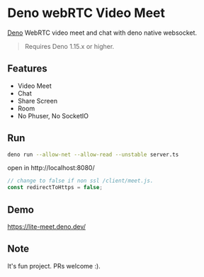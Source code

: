# Deno webRTC Video Meet

[Deno](https://deno.land/) WebRTC video meet and chat with deno native websocket.

> Requires Deno 1.15.x or higher.

## Features

- Video Meet
- Chat
- Share Screen
- Room
- No Phuser, No SocketIO

## Run

```bash
deno run --allow-net --allow-read --unstable server.ts
```

open in http://localhost:8080/

```ts
// change to false if non ssl /client/meet.js.
const redirectToHttps = false;
```

## Demo

https://lite-meet.deno.dev/

## Note
It's fun project. PRs welcome :).
